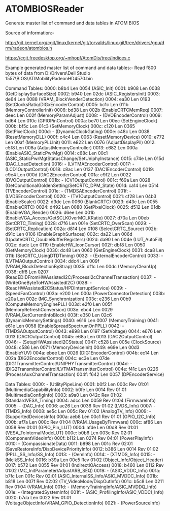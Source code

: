 # ATOMBIOSReader
Generate master list of command and data tables in ATOM BIOS

Source of information:-

http://git.kernel.org/cgit/linux/kernel/git/torvalds/linux.git/tree/drivers/gpu/drm/radeon/atombios.h

https://cgit.freedesktop.org/~mhopf/AtomDis/tree/indices.c

Example generated master list of command and data tables:-
Read f800 bytes of data from D:\Drivers\Dell Studio 1557\BIOS\ATIMobilityRadeonHD4570.bin

Command Tables:
  0000:   b8b4  Len 0054  (ASIC_Init)
  0001:   b908  Len 0038  (GetDisplaySurfaceSize)
  0002:   b940  Len 02dc  (ASIC_RegistersInit)
  0003:   de64  Len 0088  (VRAM_BlockVenderDetection)
  0004:   ea30  Len 0193  (SetClocksRatio/DIGxEncoderControl)
  0005:   bc1c  Len 011b  (MemoryControllerInit)
  0006:   bd38  Len 002b  (EnableCRTCMemReq)
  0007:   deec  Len 002f  (MemoryParamAdjust)
  0008:   -               (DVOEncoderControl)
  0009:   bd64  Len 010c  (GPIOPinControl)
  000a:   be70  Len 00ec  (SetEngineClock)
  000b:   bf5c  Len 01c3  (SetMemoryClock)
  000c:   c120  Len 0365  (SetPixelClock)
  000d:   -               (DynamicClockGating)
  000e:   c48c  Len 0038  (ResetMemoryDLL)
  000f:   c4c4  Len 0063  (ResetMemoryDevice)
  0010:   e772  Len 00af  (MemoryPLLInit)
  0011:   e822  Len 0076  (AdjustDisplayPll)
  0012:   c5f8  Len 008a  (AdjustMemoryController)
  0013:   c682  Len 000a  (EnableASIC_StaticPwrMgt)
  0014:   c68c  Len 00c1  (ASIC_StaticPwrMgtStatusChange/SetUniphyInstance)
  0015:   c74e  Len 015d  (DAC_LoadDetection)
  0016:   -               (LVTMAEncoderControl)
  0017:   -               (LCD1OutputControl)
  0018:   c8ac  Len 0137  (DAC1EncoderControl)
  0019:   c9e4  Len 000d  (DAC2EncoderControl)
  001a:   c9f2  Len 0022  (DVOOutputControl)
  001b:   -               (CV1OutputControl)
  001c:   f69a  Len 0028  (GetConditionalGoldenSetting/SetCRTC_DPM_State)
  001d:   ca14  Len 0514  (TVEncoderControl)
  001e:   -               (TMDSAEncoderControl)
  001f:   -               (LVDSEncoderControl)
  0020:   -               (TV1OutputControl)
  0021:   cf28  Len 04b3  (EnableScaler)
  0022:   d3dc  Len 0060  (BlankCRTC)
  0023:   d43c  Len 0055  (EnableCRTC)
  0024:   d492  Len 0080  (GetPixelClock)
  0025:   d512  Len 01db  (EnableVGA_Render)
  0026:   d6ee  Len 001b  (EnableVGA_Access/GetSCLKOverMCLKRatio)
  0027:   d70a  Len 00eb  (SetCRTC_Timing)
  0028:   d7f6  Len 001e  (SetCRTC_OverScan)
  0029:   -               (SetCRTC_Replication)
  002a:   d814  Len 0108  (SelectCRTC_Source)
  002b:   d91c  Len 0106  (EnableGraphSurfaces)
  002c:   da22  Len 006d  (UpdateCRTC_DoubleBufferRegisters)
  002d:   da90  Len 004e  (LUT_AutoFill)
  002e:   dade  Len 0119  (EnableHW_IconCursor)
  002f:   dbf8  Len 0050  (GetMemoryClock)
  0030:   dc48  Len 0060  (GetEngineClock)
  0031:   dca8  Len 011b  (SetCRTC_UsingDTDTiming)
  0032:   -               (ExternalEncoderControl)
  0033:   -               (LVTMAOutputControl)
  0034:   ddc4  Len 009f  (VRAM_BlockDetectionByStrap)
  0035:   df1c  Len 00dc  (MemoryCleanUp)
  0036:   dff8  Len 0207  (ReadEDIDFromHWAssistedI2C/ProcessI2cChannelTransaction)
  0037:   -               (WriteOneByteToHWAssistedI2C)
  0038:   -               (ReadHWAssistedI2CStatus/HPDInterruptService)
  0039:   -               (SpeedFanControl)
  003a:   e200  Len 000a  (PowerConnectorDetection)
  003b:   e20a  Len 002c  (MC_Synchronization)
  003c:   e236  Len 00b9  (ComputeMemoryEnginePLL)
  003d:   e2f0  Len 005f  (MemoryRefreshConversion)
  003e:   ebc4  Len 0029  (VRAM_GetCurrentInfoBlock)
  003f:   e350  Len 02c6  (DynamicMemorySettings)
  0040:   e616  Len 0007  (MemoryTraining)
  0041:   e61e  Len 0058  (EnableSpreadSpectrumOnPPLL)
  0042:   -               (TMDSAOutputControl)
  0043:   e898  Len 0197  (SetVoltage)
  0044:   e676  Len 0013  (DAC1OutputControl)
  0045:   e68a  Len 0013  (DAC2OutputControl)
  0046:   -               (SetupHWAssistedI2CStatus)
  0047:   c528  Len 005e  (ClockSource)
  0048:   c586  Len 0071  (MemoryDeviceInit)
  0049:   e69e  Len 00d3  (EnableYUV)
  004a:   ebee  Len 0026  (DIG1EncoderControl)
  004b:   ec14  Len 002a  (DIG2EncoderControl)
  004c:   ec3e  Len 07de  (DIG1TransmitterControl/UNIPHYTransmitterControl)
  004d:   -               (DIG2TransmitterControl/LVTMATransmitterControl)
  004e:   f41c  Len 0226  (ProcessAuxChannelTransaction)
  004f:   f642  Len 0057  (DPEncoderService)

Data Tables:
  0000:   -                          (UtilityPipeLine)
  0001:   b0f2  Len 000c  Rev 01:01  (MultimediaCapabilityInfo)
  0002:   b0fe  Len 0014  Rev 01:01  (MultimediaConfigInfo)
  0003:   a9a0  Len 042c  Rev 01:02  (StandardVESA_Timing)
  0004:   adcc  Len 0059  Rev 01:04  (FirmwareInfo)
  0005:   -                          (DAC_Info)
  0006:   ae26  Len 0036  Rev 01:02  (LVDS_Info)
  0007:   -                          (TMDS_Info)
  0008:   ae5c  Len 005c  Rev 01:02  (AnalogTV_Info)
  0009:   -                          (SupportedDevicesInfo)
  000a:   aeb8  Len 00c1  Rev 01:01  (GPIO_I2C_Info)
  000b:   af7a  Len 000c  Rev 01:04  (VRAM_UsageByFirmware)
  000c:   af86  Len 0058  Rev 01:01  (GPIO_Pin_LUT)
  000d:   afde  Len 00d8  Rev 01:01  (VESA_ToInternalModeLUT)
  000e:   b0b6  Len 003c  Rev 02:01  (ComponentVideoInfo)
  000f:   b112  Len 0274  Rev 04:01  (PowerPlayInfo)
  0010:   -                          (CompassionateData)
  0011:   b898  Len 001c  Rev 02:01  (SaveRestoreInfo/DispDevicePriorityInfo)
  0012:   b386  Len 0014  Rev 01:02  (PPLL_SS_Info/SS_Info)
  0013:   -                          (OemInfo)
  0014:   -                          (XTMDS_Info)
  0015:   -                          (MclkSS_Info)
  0016:   b39a  Len 00c5  Rev 01:02  (Object_Info/Object_Header)
  0017:   b572  Len 0055  Rev 01:01  (IndirectIOAccess)
  0018:   b460  Len 0112  Rev 01:02  (MC_InitParameter/AdjustARB_SEQ)
  0019:   -                          (ASIC_VDDC_Info)
  001a:   b7fc  Len 001c  Rev 02:01  (ASIC_InternalSS_Info/ASIC_MVDDC_Info)
  001b:   b818  Len 007f  Rev 02:02  (TV_VideoMode/DispOutInfo)
  001c:   b5c8  Len 0211  Rev 01:04  (VRAM_Info)
  001d:   -                          (MemoryTrainingInfo/ASIC_MVDDQ_Info)
  001e:   -                          (IntegratedSystemInfo)
  001f:   -                          (ASIC_ProfilingInfo/ASIC_VDDCI_Info)
  0020:   b7da  Len 0022  Rev 01:01  (VoltageObjectInfo/VRAM_GPIO_DetectionInfo)
  0021:   -                          (PowerSourceInfo)
